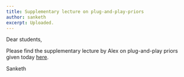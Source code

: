 ```yaml
---
title: Supplementary lecture on plug-and-play-priors
author: sanketh
excerpt: Uploaded.
---
```


Dear students,

Please find the supplementary lecture by Alex on plug-and-play priors given today [here](https://panoptotech.cloud.panopto.eu/Panopto/Pages/Viewer.aspx?id=466f5dc0-d30d-4d82-b1cd-ae1c00f14fdc).


Sanketh
